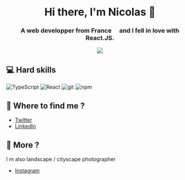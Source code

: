 <h1 align="center">Hi there, I'm Nicolas 👋</h1>
<h3 align="center">A web developper from France <img src="https://cdn-icons-png.flaticon.com/512/197/197560.png" width="13"/> and I fell in love with React.JS.</h3>

<div align="center">
<img src="https://i.postimg.cc/rs9cwryV/codeur.png" />
</div>
  
## 💻 Hard skills
<p>
<img alt="TypeScript" src="https://img.shields.io/badge/-TypeScript-007ACC?style=flat-square&logo=typescript&logoColor=white" />
<img alt="React" src="https://img.shields.io/badge/-React-45b8d8?style=flat-square&logo=react&logoColor=white" />
<img alt="git" src="https://img.shields.io/badge/-Git-F05032?style=flat-square&logo=git&logoColor=white" />
<img alt="npm" src="https://img.shields.io/badge/-NPM-CB3837?style=flat-square&logo=npm&logoColor=white" />
</p>

## 💬 Where to find me ?
- [Twitter](https://twitter.com/frontcodelover) 
- [LinkedIn](https://www.linkedin.com/in/nicolas-de-raemy-957b62231/)




## 📅 More ?
I m also landscape / cityscape photographer
- [Instagram](https://www.instagram.com/toneback/) 
<!--
**frontcodelover/frontcodelover** is a ✨ _special_ ✨ repository because its `README.md` (this file) appears on your GitHub profile.

Here are some ideas to get you started:

- 🔭 I’m currently working on React.JS / Next.JS and Firebse
- 🌱 I’m currently learning TypeScript
- 🤔 I’m looking for help with ...
- 💬 Ask me about ...
- 📫 How to reach me: [On twiiter](https://twitter.com/frontcodelover) / 
- 😄 Pronouns: ...
- ⚡ Fun fact: ...
-->
